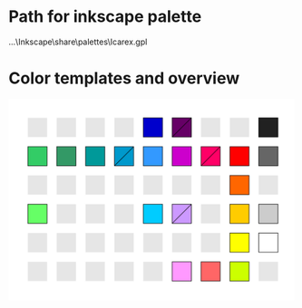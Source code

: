 # Path for inkscape palette

...\Inkscape\share\palettes\Icarex.gpl

# Color templates and overview

![Preview](IcarexOverview.png "IcarexOverview.svg")
